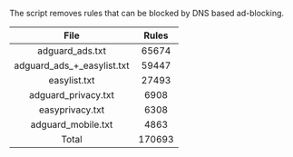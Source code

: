 The script removes rules that can be blocked by DNS based ad-blocking.


| File | Rules |
|:----:|:-----:|
| adguard_ads.txt | 65674 |
| adguard_ads_+_easylist.txt | 59447 |
| easylist.txt | 27493 |
| adguard_privacy.txt | 6908 |
| easyprivacy.txt | 6308 |
| adguard_mobile.txt | 4863 |
| Total | 170693 |
